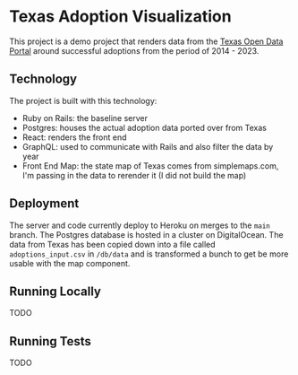 # Texas Adoption Visualization

This project is a demo project that renders data from the [Texas Open Data Portal](https://data.texas.gov/dataset/CPS-4-5-Adoptions-Consummated-by-County-FY2014-202/fg8z-fzm6/about_data) around successful adoptions from the period of 2014 - 2023.

## Technology

The project is built with this technology:
- Ruby on Rails: the baseline server
- Postgres: houses the actual adoption data ported over from Texas
- React: renders the front end
- GraphQL: used to communicate with Rails and also filter the data by year
- Front End Map: the state map of Texas comes from simplemaps.com, I'm passing in the data to rerender it (I did not build the map)

## Deployment
The server and code currently deploy to Heroku on merges to the `main` branch.  The Postgres database is hosted in a cluster on DigitalOcean.  The data from Texas has been copied down into a file called `adoptions_input.csv` in `/db/data` and is transformed a bunch to get be more usable with the map component.

## Running Locally
TODO

## Running Tests
TODO